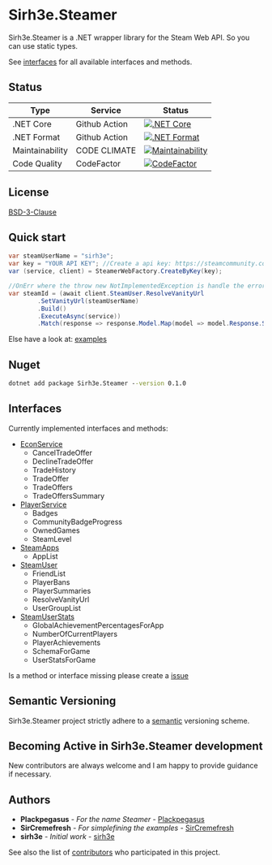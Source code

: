 ﻿# Sirh3e.Steamer

Sirh3e.Steamer is a .NET wrapper library for the Steam Web API. So you can use static types.

See [interfaces](#interfaces) for all available interfaces and methods.

## Status

| Type            | Service       | Status                                                                                                                                                       |
|-----------------|---------------|--------------------------------------------------------------------------------------------------------------------------------------------------------------|
| .NET Core       | Github Action | [![.NET Core](https://github.com/sirh3e/Steamer/actions/workflows/dotnet-core.yml/badge.svg)](https://github.com/sirh3e/Steamer/actions/workflows/dotnet-core.yml)                                                                                 |
| .NET Format     | Github Action | [![.NET Format](https://github.com/sirh3e/Steamer/actions/workflows/dotnet-format.yml/badge.svg)](https://github.com/sirh3e/Steamer/actions/workflows/dotnet-format.yml)                                                                             |
| Maintainability | CODE CLIMATE  | [![Maintainability](https://api.codeclimate.com/v1/badges/3dcc070246ce930ea7c9/maintainability)](https://codeclimate.com/github/sirh3e/Steamer/maintainability) |
| Code Quality    | CodeFactor    | [![CodeFactor](https://www.codefactor.io/repository/github/sirh3e/steamer/badge)](https://www.codefactor.io/repository/github/sirh3e/steamer) |

## License

[BSD-3-Clause](https://github.com/sirh3e/Steamer/blob/master/LICENSE.txt)

## Quick start

```csharp
var steamUserName = "sirh3e";
var key = "YOUR API KEY"; //Create a api key: https://steamcommunity.com/dev/apikey keep it secure
var (service, client) = SteamerWebFactory.CreateByKey(key);

//OnErr where the throw new NotImplementedException is handle the error your self :D
var steamId = (await client.SteamUser.ResolveVanityUrl
        .SetVanityUrl(steamUserName)
        .Build()
        .ExecuteAsync(service))
        .Match(response => response.Model.Map(model => model.Response.SteamId).UnwrapOrDefault(), error => throw new NotImplementedException());
```

Else have a look at: [examples](https://github.com/sirh3e/Steamer/tree/development/examples)

## Nuget

```cmd
dotnet add package Sirh3e.Steamer --version 0.1.0
```

## Interfaces

Currently implemented interfaces and methods:

- [EconService](https://partner.steamgames.com/doc/webapi/IEconService)
  - CancelTradeOffer
  - DeclineTradeOffer
  - TradeHistory  
  - TradeOffer
  - TradeOffers
  - TradeOffersSummary
- [PlayerService](https://partner.steamgames.com/doc/webapi/IPlayerService)
  - Badges
  - CommunityBadgeProgress
  - OwnedGames
  - SteamLevel
- [SteamApps](https://partner.steamgames.com/doc/webapi/ISteamApps)
  - AppList
- [SteamUser](https://partner.steamgames.com/doc/webapi/ISteamUser)
  - FriendList
  - PlayerBans
  - PlayerSummaries
  - ResolveVanityUrl
  - UserGroupList
- [SteamUserStats](https://partner.steamgames.com/doc/webapi/ISteamUserStats)
  - GlobalAchievementPercentagesForApp
  - NumberOfCurrentPlayers
  - PlayerAchievements
  - SchemaForGame
  - UserStatsForGame

Is a method or interface missing please create a [issue](https://github.com/sirh3e/Steamer/issues/new?assignees=&labels=enhancement&template=feature_request.md&title=%5BENHANCEMENT%5D)

## Semantic Versioning

Sirh3e.Steamer project strictly adhere to a [semantic](https://semver.org/) versioning scheme.

## Becoming Active in Sirh3e.Steamer development

New contributors are always welcome and I am happy to provide guidance if necessary.

## Authors

- **Plackpegasus** - *For the name Steamer* - [Plackpegasus](https://github.com/Plackpegasus)
- **SirCremefresh** - *For simplefining the examples* - [SirCremefresh](https://github.com/SirCremefresh)
- **sirh3e** - *Initial work* - [sirh3e](https://github.com/sirh3e)

See also the list of [contributors](https://github.com/sirh3e/Steamer/contributors) who participated in this project.
